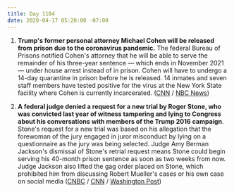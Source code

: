 ```yaml
---
title: Day 1184
date: 2020-04-17 05:20:00 -07:00
---
```


1. **Trump's former personal attorney Michael Cohen will be released from prison due to the coronavirus pandemic.** The federal Bureau of Prisons notified Cohen's attorney that he will be able to serve the remainder of his three-year sentence — which ends in November 2021 — under house arrest instead of in prison. Cohen will have to undergo a 14-day quarantine in prison before he is released. 14 inmates and seven staff members have tested positive for the virus at the New York State facility where Cohen is currently incarcerated. ([CNN](https://www.cnn.com/2020/04/16/politics/michael-cohen-to-be-released-prison-coronavirus/index.html) / [NBC News](https://www.nbcnews.com/politics/politics-news/trump-lawyer-michael-cohen-be-released-prison-early-over-virus-n1185901))

2. **A federal judge denied a request for a new trial by Roger Stone, who was convicted last year of witness tampering and lying to Congress about his conversations with members of the Trump 2016 campaign**. Stone's request for a new trial was based on his allegation that the forewoman of the jury engaged in juror misconduct by lying on a questionnaire as the jury was being selected. Judge Amy Berman Jackson's dismissal of Stone's retrial request means Stone could begin serving his 40-month prison sentence as soon as two weeks from now. Judge Jackson also lifted the gag order placed on Stone, which prohibited him from discussing Robert Mueller's cases or his own case on social media  ([CNBC](https://www.cnbc.com/2020/04/16/roger-stone-judge-denies-rules-on-new-trial-request-by-trump-friend.html) / [CNN](https://www.cnn.com/2020/04/16/politics/roger-stone-trial-gag-order/index.html) / [Washington Post](https://www.washingtonpost.com/local/legal-issues/roger-stone-retrial-request-denied-as-judge-rejects-claims-jury-forewoman-was-biased/2020/04/16/7afd44cc-582d-11ea-9000-f3cffee23036_story.html))